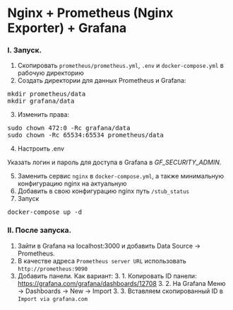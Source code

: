 # Nginx + Prometheus (Nginx Exporter) + Grafana

### I. Запуск.
1. Скопировать `prometheus/prometheus.yml`, `.env` и `docker-compose.yml` в рабочую директорию
2. Создать директории для данных Prometheus и Grafana:
<pre>mkdir prometheus/data
mkdir grafana/data</pre>
3. Изменить права:
<pre>
sudo chown 472:0 -Rc grafana/data
sudo chown -Rc 65534:65534 prometheus/data
</pre>
4. Настроить .env
   
Указать логин и пароль для доступа в Grafana в <i>GF_SECURITY_ADMIN</i>. 

5. Заменить сервис `nginx` в `docker-compose.yml`, а также минимальную конфигурацию nginx на актуальную
6. Добавить в свою конфигурацию nginx путь `/stub_status`
7. Запуск
<pre>
docker-compose up -d
</pre>

### II. После запуска.
1. Зайти в Grafana на localhost:3000 и добавить Data Source -> Prometheus. 
2. В качестве адреса `Prometheus server URL` использовать `http://prometheus:9090` 
3. Добавить панели. Как вариант:
    3. 1. Копировать ID панели: https://grafana.com/grafana/dashboards/12708
    3. 2. На Grafana Меню -> Dashboards -> New -> Import
    3. 3. Вставляем скопированный ID в `Import via grafana.com` 

